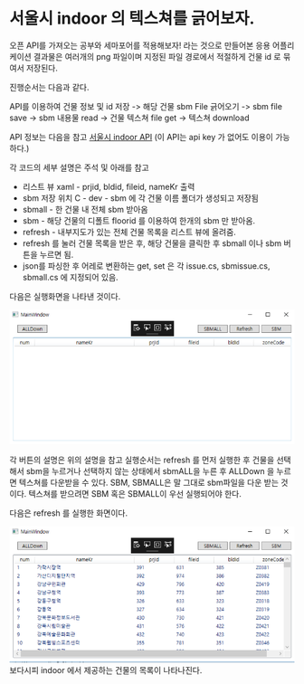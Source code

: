 
# 서울시 indoor 의 텍스쳐를 긁어보자.

오픈 API를 가져오는 공부와 세마포어를 적용해보자! 라는 것으로 만들어본 응용 어플리케이션
결과물은 여러개의 png 파일이며 지정된 파일 경로에서 적절하게 건물 id 로 묶여서 저장된다.

진행순서는 다음과 같다.

API를 이용하여 건물 정보 및 id 저장 -> 해당 건물 sbm File 긁어오기 -> sbm file save
 -> sbm 내용물 read -> 건물 텍스쳐 file get -> 텍스쳐 download

API 정보는 다음을 참고 [서울시 indoor API](http://indoormap.seoul.go.kr/openapi/request.html)
(이 API는 api key 가 없어도 이용이 가능하다.)

각 코드의 세부 설명은 주석 및 아래를 참고 

* 리스트 뷰 xaml - prjid, bldid, fileid, nameKr 출력
* sbm 저장 위치 C - dev - sbm 에 각 건물 이름 폴더가 생성되고 저장됨
* sbmall - 한 건물 내 전체 sbm 받아옴
* sbm - 해당 건물의 디폴트 floorid 를 이용하여 한개의 sbm 만 받아옴.
* refresh - 내부지도가 있는 전체 건물 목록을 리스트 뷰에 올려줌.
* refresh 를 눌러 건물 목록을 받은 후, 해당 건물을 클릭한 후 sbmall 이나 sbm 버튼을 누르면 됨.
* json를 파싱한 후 어레로 변환하는 get, set 은 각 issue.cs, sbmissue.cs, sbmall.cs 에 지정되어 있음.

다음은 실행화면을 나타낸 것이다.

![초기화면](https://github.com/IngIeoAndSpare/getTextureFromIndoorMap-seoul-/blob/master/%EC%8B%A4%ED%96%89%ED%99%94%EB%A9%B4/start.png)

각 버튼의 설명은 위의 설명을 참고
실행순서는 refresh 를 먼저 실행한 후 건물을 선택해서 sbm을 누르거나 선택하지 않는 상태에서 sbmALL을 누른 후 ALLDown 을 누르면 텍스쳐를 다운받을 수 있다.
SBM, SBMALL은 말 그대로 sbm파일을 다운 받는 것이다. 텍스쳐를 받으려면 SBM 혹은 SBMALL이 우선 실행되어야 한다.

다음은 refresh 를 실행한 화면이다.

![refresh 실행화면](https://github.com/IngIeoAndSpare/getTextureFromIndoorMap-seoul-/blob/master/%EC%8B%A4%ED%96%89%ED%99%94%EB%A9%B4/loadSBM.png)
보다시피 indoor 에서 제공하는 건물의 목록이 나타나진다. 